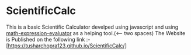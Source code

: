 # ScientificCalc
This is a basic Scientific Calculator develped using javascript and using [math-expression-evaluator](http://bugwheels94.github.io/math-expression-evaluator/) as a helping tool.(<-- two spaces)
The Website is Published on the following link :- [https://tusharchopra123.github.io/ScientificCalc/]
